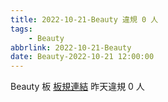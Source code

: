 ```yaml
---
title: 2022-10-21-Beauty 違規 0 人
tags:
    - Beauty
abbrlink: 2022-10-21-Beauty
date: Beauty-2022-10-21 12:00:00
---
```

Beauty 板 [板規連結](https://www.ptt.cc/bbs/Beauty/M.1630069980.A.84B.html)
昨天違規 0 人
